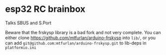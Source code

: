 # esp32 RC brainbox

Talks SBUS and S.Port

Beware that the frskysp library is a bad fork and not very complete.
You can either clone https://github.com/mtfurlan/arduino-frskysp into `lib/`,
or you can add `git@github.com:mtfurlan/arduino-frskysp.git` to lib-deps in
`platformio.ini`
